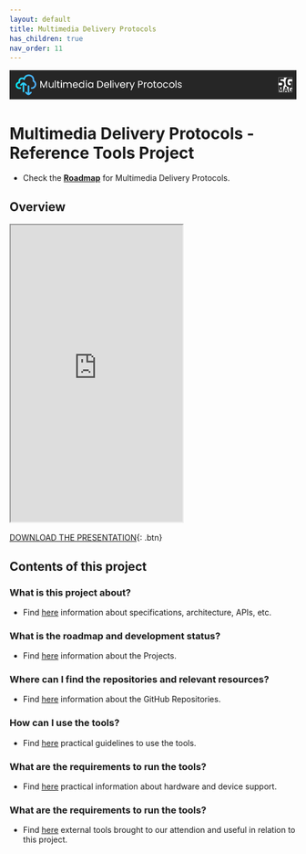```yaml
---
layout: default
title: Multimedia Delivery Protocols
has_children: true
nav_order: 11
---
```


<img src="../../assets/images/Banner_MD.png" /> 

# Multimedia Delivery Protocols - Reference Tools Project

* Check the [**Roadmap**](https://github.com/orgs/5G-MAG/projects/48/views/14) for Multimedia Delivery Protocols.

## Overview
<iframe width="60%" height="520" src="https://drive.google.com/file/d/1lBt2d_toxfhqUAMr3YZw9Cm6-ZzsbpOM/preview"></iframe>

[DOWNLOAD THE PRESENTATION](https://drive.google.com/file/d/1lBt2d_toxfhqUAMr3YZw9Cm6-ZzsbpOM/preview){: .btn} 

## Contents of this project

### What is this project about?
* Find [here](./under-development.html) information about specifications, architecture, APIs, etc.

### What is the roadmap and development status?
* Find [here](./projects.html) information about the Projects.
 
### Where can I find the repositories and relevant resources?
* Find [here](./repositories.html) information about the GitHub Repositories.

### How can I use the tools?
* Find [here](./tutorials.html) practical guidelines to use the tools.

### What are the requirements to run the tools?
* Find [here](./requirements.html) practical information about hardware and device support. 

### What are the requirements to run the tools?
* Find [here](./external.html) external tools brought to our attendion and useful in relation to this project. 
